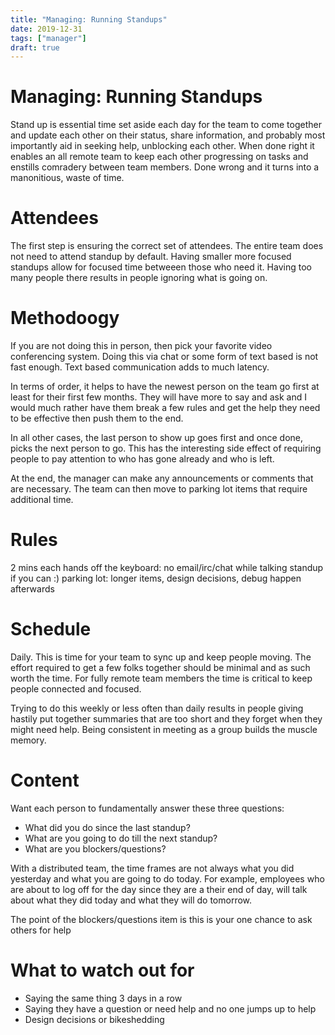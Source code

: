 ```yaml
---
title: "Managing: Running Standups"
date: 2019-12-31
tags: ["manager"]
draft: true
---
```


# Managing: Running Standups

Stand up is essential time set aside each day for the team to come together and update each other on their status, share information, and probably most importantly aid in seeking help, unblocking each other. When done right it enables an all remote team to keep each other progressing on tasks and enstills comradery between team members. Done wrong and it turns into a manonitious, waste of time.

# Attendees

The first step is ensuring the correct set of attendees. The entire team does not need to attend standup by default. Having smaller more focused standups allow for focused time betweeen those who need it. Having too many people there results in people ignoring what is going on.

# Methodoogy

If you are not doing this in person, then pick your favorite video conferencing system. Doing this via chat or some form of text based is not fast enough. Text based communication adds to much latency.

In terms of order, it helps to have the newest person on the team go first at least for their first few months. They will have more to say and ask and I would much rather have them break a few rules and get the help they need to be effective then push them to the end.

In all other cases, the last person to show up goes first and once done, picks the next person to go. This has the interesting side effect of requiring people to pay attention to who has gone already and who is left.

At the end, the manager can make any announcements or comments that are necessary. The team can then move to parking lot items that require additional time.

# Rules

2 mins each
hands off the keyboard: no email/irc/chat while talking
standup if you can :)
parking lot: longer items, design decisions, debug happen afterwards

# Schedule

Daily. This is time for your team to sync up and keep people moving. The effort required to get a few folks together should be minimal and as such worth the time. For fully remote team members the time is critical to keep people connected and focused.

Trying to do this weekly or less often than daily results in people giving hastily put together summaries that are too short and they forget when they might need help. Being consistent in meeting as a group builds the muscle memory.

# Content

Want each person to fundamentally answer these three questions:

* What did you do since the last standup?
* What are you going to do till the next standup?
* What are you blockers/questions?

With a distributed team, the time frames are not always what you did yesterday and what you are going to do today. For example, employees who are about to log off for the day since they are a their end of day, will talk about what they did today and what they will do tomorrow.

The point of the blockers/questions item is this is your one chance to ask others for help

# What to watch out for

* Saying the same thing 3 days in a row
* Saying they have a question or need help and no one jumps up to help
* Design decisions or bikeshedding
